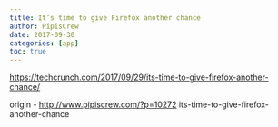```yaml
---
title: It’s time to give Firefox another chance
author: PipisCrew
date: 2017-09-30
categories: [app]
toc: true
---
```


https://techcrunch.com/2017/09/29/its-time-to-give-firefox-another-chance/

origin - http://www.pipiscrew.com/?p=10272 its-time-to-give-firefox-another-chance